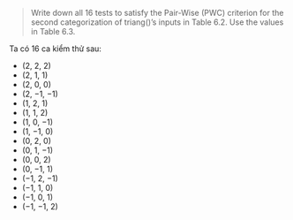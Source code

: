 >Write down all 16 tests to satisfy the Pair-Wise (PWC) criterion for the second categorization
  of triang()’s inputs in Table 6.2. Use the values in Table 6.3.

Ta có 16 ca kiểm thử sau:
+ (2, 2, 2)
+ (2, 1, 1)
+ (2, 0, 0)
+ (2, −1, −1)
+ (1, 2, 1)
+ (1, 1, 2)
+ (1, 0, −1)
+ (1, −1, 0)
+ (0, 2, 0)
+ (0, 1, −1)
+ (0, 0, 2)
+ (0, −1, 1)
+ (−1, 2, −1)
+ (−1, 1, 0)
+ (−1, 0, 1)
+ (−1, −1, 2)

